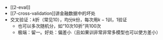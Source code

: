 - [[2-eval]]
- [[7-cross-validation]]讲金融数据中的坏处
- 交叉验证：$k$折（常见10），均分$k$份，每次用$k-1$训，1验证
  - 也可以多次随机分，如“10次10折”共100次
  - 极端：留一。好处：偏差小（且如果训非常非常多模型也可以使方差小）